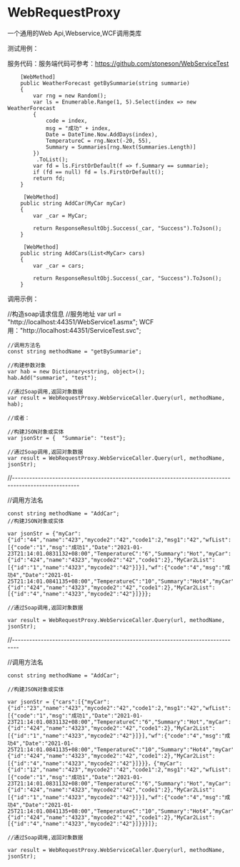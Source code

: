 # WebRequestProxy
一个通用的Web Api,Webservice,WCF调用类库


测试用例：

服务代码：服务端代码可参考：https://github.com/stoneson/WebServiceTest

        [WebMethod]
        public WeatherForecast getBySummarie(string summarie)
        {
            var rng = new Random();
            var ls = Enumerable.Range(1, 5).Select(index => new WeatherForecast
            {
                code = index,
                msg = "成功" + index,
                Date = DateTime.Now.AddDays(index),
                TemperatureC = rng.Next(-20, 55),
                Summary = Summaries[rng.Next(Summaries.Length)]
            })
             .ToList();
            var fd = ls.FirstOrDefault(f => f.Summary == summarie);
            if (fd == null) fd = ls.FirstOrDefault();
            return fd;
        }
        
         [WebMethod]
        public string AddCar(MyCar myCar)
        {
            var _car = MyCar;

            return ResponseResultObj.Success(_car, "Success").ToJson();
        }
        
         [WebMethod]
        public string AddCars(List<MyCar> cars)
        {
            var _car = cars;

            return ResponseResultObj.Success(_car, "Success").ToJson();
        }
        
调用示例：
  
  //构造soap请求信息
	//服务地址
	var url = "http://localhost:44351/WebService1.asmx"; 
		WCF用："http://localhost:44351/ServiceTest.svc";
  
	//调用方法名
	const string methodName = "getBySummarie";
  
	//构建参数对象
	var hab = new Dictionary<string, object>();
	hab.Add("summarie", "test");

	//通过Soap调用,返回对象数据
	var result = WebRequestProxy.WebServiceCaller.Query(url, methodName, hab);
	
	//或者：
	
	//构建JSON对象或实体	
	var jsonStr = {  "Summarie": "test"};

	//通过Soap调用,返回对象数据	
	var result = WebRequestProxy.WebServiceCaller.Query(url, methodName, jsonStr);
            
  //-----------------------------------------------------------------------------------------------------
  
  //调用方法名
  
	const string methodName = "AddCar";
	//构建JSON对象或实体
	
	var jsonStr = {"myCar":{"id":"44","name":"423","mycode2":"42","code1":2,"msg1":"42","wfList":[{"code":"1","msg":"成功1","Date":"2021-01-23T21:14:01.0831132+08:00","TemperatureC":"6","Summary":"Hot","myCar":{"id":"424","name":"4323","mycode2":"42","code1":2},"MyCar2List":[{"id":"1","name":"4323","mycode2":"42"}]}],"wf":{"code":"4","msg":"成功4","Date":"2021-01-25T21:14:01.0841135+08:00","TemperatureC":"10","Summary":"Hot4","myCar":{"id":"424","name":"4323","mycode2":"42","code1":2},"MyCar2List":[{"id":"4","name":"4323","mycode2":"42"}]}}};
	
	//通过Soap调用,返回对象数据
	
	var result = WebRequestProxy.WebServiceCaller.Query(url, methodName, jsonStr);
  
  //--------------------------------------------------------------------------------
  
  //调用方法名
  
	const string methodName = "AddCar";
	
	//构建JSON对象或实体
	
	var jsonStr = {"cars":[{"myCar":{"id":"23","name":"423","mycode2":"42","code1":2,"msg1":"42","wfList":[{"code":"1","msg":"成功1","Date":"2021-01-23T21:14:01.0831132+08:00","TemperatureC":"6","Summary":"Hot","myCar":{"id":"424","name":"4323","mycode2":"42","code1":2},"MyCar2List":[{"id":"1","name":"4323","mycode2":"42"}]}],"wf":{"code":"4","msg":"成功4","Date":"2021-01-25T21:14:01.0841135+08:00","TemperatureC":"10","Summary":"Hot4","myCar":{"id":"424","name":"4323","mycode2":"42","code1":2},"MyCar2List":[{"id":"4","name":"4323","mycode2":"42"}]}}}，{"myCar":{"id":"12","name":"423","mycode2":"42","code1":2,"msg1":"42","wfList":[{"code":"1","msg":"成功1","Date":"2021-01-23T21:14:01.0831132+08:00","TemperatureC":"6","Summary":"Hot","myCar":{"id":"424","name":"4323","mycode2":"42","code1":2},"MyCar2List":[{"id":"1","name":"4323","mycode2":"42"}]}],"wf":{"code":"4","msg":"成功4","Date":"2021-01-25T21:14:01.0841135+08:00","TemperatureC":"10","Summary":"Hot4","myCar":{"id":"424","name":"4323","mycode2":"42","code1":2},"MyCar2List":[{"id":"4","name":"4323","mycode2":"42"}]}}}]};

	//通过Soap调用,返回对象数据
	
	var result = WebRequestProxy.WebServiceCaller.Query(url, methodName, jsonStr);
 
  
